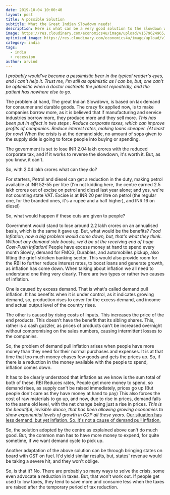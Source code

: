```yaml
---
date: 2019-10-04 10:00:40
layout: post
title: A possible Solution
subtitle: What the Great Indian Slowdown needs!
description: Here is what can be a very good solution to the slowdown woes.
image: https://res.cloudinary.com/economics4u/image/upload/v1579624965/slowdown_cya8ls.jpg
optimized_image: https://res.cloudinary.com/economics4u/image/upload/v1579624965/slowdown_cya8ls.jpg
category: india
tags:
  - india
  - recession
author: arvind
---
```


<em>I probably would've become a pessimistic bear in the typical reader's eyes, and I can't help it. Trust me, I'm still as optimistic as I can be, but, one can't be optimistic when a doctor mistreats the patient repeatedly, and the patient has nowhere else to go.</em>

The problem at hand, The great Indian Slowdown, is based on lax demand for consumer and durable goods.
The crazy fix applied now, is to make companies borrow more, as it is believed that if manufacturing and service industries borrow more, they produce more and they sell more.
<em>This has been put in effect in two steps :
 Reduce corporate taxes, which can improve profits of companies.
 Reduce interest rates, making loans cheaper. (At least for now)</em>
When the crisis is at the demand side, no amount of sops given to the supply side is going to force people into buying or spending.

The government is set to lose INR 2.04 lakh crores with the reduced corporate tax, and if it works to reverse the slowdown, it's worth it. But, as you know, it can't.

So, with 2.04 lakh crores what can they do?

For starters, Petrol and diesel can get a reduction in the duty, making petrol available at INR 52-55 per litre (I'm not kidding here, the centre earned 2.5 lakh crores out of excise on petrol and diesel last year alone; and yes, we're not counting state VAT. Excise is at INR 20 per litre on petrol (the regular one, for the branded ones, it's a rupee and a half higher), and INR 16 on diesel)

So, what would happen if these cuts are given to people?

Government would stand to lose around 2.2 lakh crores on an annualised basis, which is the same it gave up. But, what would be the benefits?
<em>Food Inflation, now a big problem would come down, but, that's what they think. Without any demand side boosts, we'd be at the receiving end of huge Cost-Push Inflation!</em>
People have excess money at hand to spend every month
Slowly, demand for FMCG, Durables, and automobiles pickup, also lifting the grief-stricken banking sector.
This would also provide room for the RBI to further reduce interest rates, to boost loans and generate growth, as inflation has come down.
When talking about inflation we all need to understand one thing very clearly. There are two types or rather two causes of inflation.

One is caused by excess demand. That is what's called demand pull inflation. It has benefits when it is under control, as it indicates growing demand, so, production rises to cover for the excess demand, and income and actual output level of the country rises.

The other is caused by rising costs of inputs. This increases the price of the end products. This doesn't have the benefit that its sibling shares. This, rather is a cash guzzler, as prices of products can't be increased overnight without compromising on the sales numbers, causing intermittent losses to the companies.

So, the problem of demand pull inflation arises when people have more money than they need for their normal purchases and expenses. It is at that time that too much money chases few goods and gets the prices up. So, if there is a reduction in the money available with the people to spend, inflation comes down.

It has to be clearly understood that inflation as we know is the sum total of both of these.
RBI Reduces rates, People get more money to spend, so demand rises, as supply can't be raised immediately, prices go up (But people don't care as they have money at hand to pay) This also forces the cost of raw materials to go up, and now, due to rise in prices, demand falls to the same old level, with the net change being just a rise in prices.
<em>This is the beautiful, invisible dance, that has been allowing growing economies to show exponential levels of growth in GDP all these years.</em>
<u>Our situation has less demand, but yet inflation. So, it's not a cause of demand pull inflation.</u>

So, the solution adopted by the centre as explained above can't do much good. But, the common man has to have more money to expend, for quite sometime, if we want demand cycle to pick up.

Another adaptation of the above solution can be through bringing states on board with GST on fuel. It'd yield similar results, but, states' revenue would be taking a severe hit, and they won't oblige.

So, is that it? No. There are probably so many ways to solve the crisis, some even advocate a reduction in taxes. But, that won't work out. If people get used to low taxes, they tend to save more and consume less when the taxes are raised after the temporary period of tax reduction.